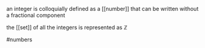 an integer is colloquially defined as a [[number]] that can be written without a fractional component  
  
the [[set]] of all the integers is represented as $\mathbb Z$  
  
#numbers